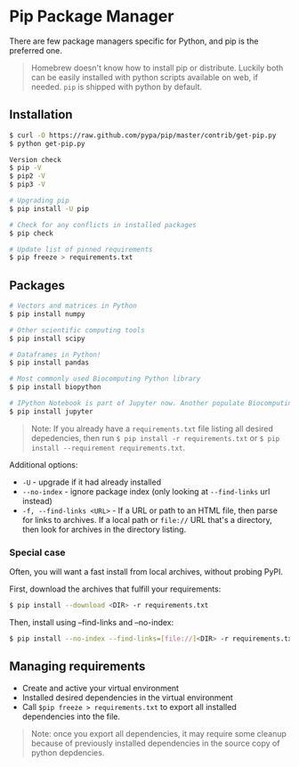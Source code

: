 # Pip Package Manager

There are few package managers specific for Python, and pip is the preferred one.

> Homebrew doesn't know how to install pip or distribute. Luckily both can be easily installed with python scripts available on web, if needed. `pip` is shipped with python by default.

## Installation

```sh
$ curl -O https://raw.github.com/pypa/pip/master/contrib/get-pip.py
$ python get-pip.py

Version check
$ pip -V
$ pip2 -V
$ pip3 -V

# Upgrading pip
$ pip install -U pip

# Check for any conflicts in installed packages
$ pip check

# Update list of pinned requirements
$ pip freeze > requirements.txt
```

## Packages

```sh
# Vectors and matrices in Python
$ pip install numpy

# Other scientific computing tools
$ pip install scipy

# Dataframes in Python!
$ pip install pandas

# Most commonly used Biocomputing Python library
$ pip install biopython

# IPython Notebook is part of Jupyter now. Another populate Biocomputing tool
$ pip install jupyter
```

> Note: If you already have a `requirements.txt` file listing all desired depedencies, then run `$ pip install -r requirements.txt` or `$ pip install --requirement requirements.txt`.

Additional options:

* `-U` - upgrade if it had already installed
* `--no-index` - ignore package index (only looking at `--find-links` url instead)
* `-f, --find-links <URL>` - If a URL or path to an HTML file, then parse for links to archives. If a local path or `file://` URL that's a directory, then look for archives in the directory listing.

### Special case

Often, you will want a fast install from local archives, without probing PyPI.

First, download the archives that fulfill your requirements:
```sh
$ pip install --download <DIR> -r requirements.txt
```

Then, install using –find-links and –no-index:
```sh
$ pip install --no-index --find-links=[file://]<DIR> -r requirements.txt
```

## Managing requirements

* Create and active your virtual environment
* Installed desired dependencies in the virtual environment
* Call `$pip freeze > requirements.txt` to export all installed dependencies into the file.

> Note: once you export all dependencies, it may require some cleanup because of previously installed dependencies in the source copy of python depdencies.
